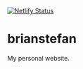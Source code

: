 [![Netlify Status](https://api.netlify.com/api/v1/badges/174f5caf-d3b2-464a-86e2-a6985b578959/deploy-status)](https://app.netlify.com/sites/brianstefan/deploys)

# brianstefan

My personal website.

